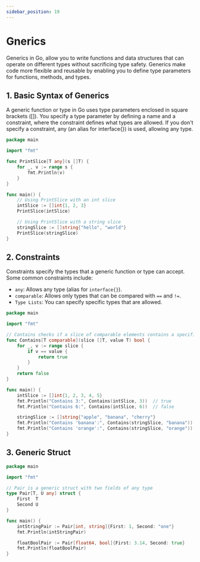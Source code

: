 ```yaml
---
sidebar_position: 19
---
```


# Gnerics

Generics in Go, allow you to write functions and data structures that can operate on different types without sacrificing type safety. Generics make code more flexible and reusable by enabling you to define type parameters for functions, methods, and types.

## 1. Basic Syntax of Generics

A generic function or type in Go uses type parameters enclosed in square brackets ([]). You specify a type parameter by defining a name and a constraint, where the constraint defines what types are allowed. If you don't specify a constraint, any (an alias for interface{}) is used, allowing any type.

```go
package main

import "fmt"

func PrintSlice[T any](s []T) {
    for _, v := range s {
        fmt.Println(v)
    }
}

func main() {
    // Using PrintSlice with an int slice
    intSlice := []int{1, 2, 3}
    PrintSlice(intSlice)

    // Using PrintSlice with a string slice
    stringSlice := []string{"hello", "world"}
    PrintSlice(stringSlice)
}
```

## 2. Constraints

Constraints specify the types that a generic function or type can accept. Some common constraints include:

- `any`: Allows any type (alias for `interface{}`).
- `comparable`: Allows only types that can be compared with `==` and `!=`.
- `Type Lists`: You can specify specific types that are allowed.

```go
package main

import "fmt"

// Contains checks if a slice of comparable elements contains a specific value.
func Contains[T comparable](slice []T, value T) bool {
    for _, v := range slice {
        if v == value {
            return true
        }
    }
    return false
}

func main() {
    intSlice := []int{1, 2, 3, 4, 5}
    fmt.Println("Contains 3:", Contains(intSlice, 3))  // true
    fmt.Println("Contains 6:", Contains(intSlice, 6))  // false

    stringSlice := []string{"apple", "banana", "cherry"}
    fmt.Println("Contains 'banana':", Contains(stringSlice, "banana")) // true
    fmt.Println("Contains 'orange':", Contains(stringSlice, "orange")) // false
}
```

## 3. Generic Struct

```go
package main

import "fmt"

// Pair is a generic struct with two fields of any type
type Pair[T, U any] struct {
    First  T
    Second U
}

func main() {
    intStringPair := Pair[int, string]{First: 1, Second: "one"}
    fmt.Println(intStringPair)

    floatBoolPair := Pair[float64, bool]{First: 3.14, Second: true}
    fmt.Println(floatBoolPair)
}
```
